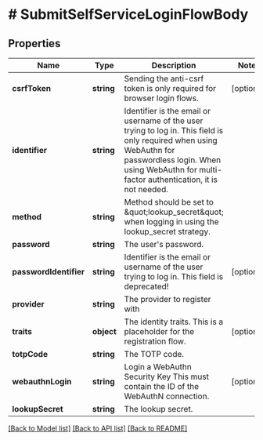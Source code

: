 # # SubmitSelfServiceLoginFlowBody

## Properties

Name | Type | Description | Notes
------------ | ------------- | ------------- | -------------
**csrfToken** | **string** | Sending the anti-csrf token is only required for browser login flows. | [optional]
**identifier** | **string** | Identifier is the email or username of the user trying to log in. This field is only required when using WebAuthn for passwordless login. When using WebAuthn for multi-factor authentication, it is not needed. |
**method** | **string** | Method should be set to \&quot;lookup_secret\&quot; when logging in using the lookup_secret strategy. |
**password** | **string** | The user&#39;s password. |
**passwordIdentifier** | **string** | Identifier is the email or username of the user trying to log in. This field is deprecated! | [optional]
**provider** | **string** | The provider to register with |
**traits** | **object** | The identity traits. This is a placeholder for the registration flow. | [optional]
**totpCode** | **string** | The TOTP code. |
**webauthnLogin** | **string** | Login a WebAuthn Security Key  This must contain the ID of the WebAuthN connection. | [optional]
**lookupSecret** | **string** | The lookup secret. |

[[Back to Model list]](../../README.md#models) [[Back to API list]](../../README.md#endpoints) [[Back to README]](../../README.md)
